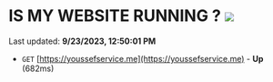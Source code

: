 # IS MY WEBSITE RUNNING ? [![](https://img.shields.io/static/v1?label=Sponsor&message=%E2%9D%A4&logo=GitHub&color=%23fe8e86)](https://github.com/sponsors/<username>)

Last updated: **9/23/2023, 12:50:01 PM**

- `GET` [https://youssefservice.me](https://youssefservice.me) - **Up** (682ms)
